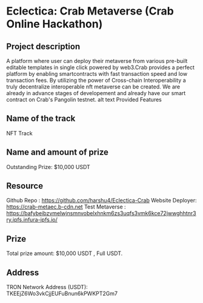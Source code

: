 # Eclectica: Crab Metaverse (Crab Online Hackathon)

## **Project description**

A platform where user can deploy their metaverse from various pre-built editable templates in single click powered by web3.Crab provides a perfect platform by enabling smartcontracts with fast transaction speed and low transaction fees. By utilizing the power of Cross-chain Interoperability a truly decentralize interoperable nft metaverse can be created. We are already in advance stages of developement and already have our smart contract on Crab's Pangolin testnet. alt text Provided Features

## **Name of the track**

NFT Track

## **Name and amount of prize**
Outstanding Prize: $10,000 USDT

## **Resource**

Github Repo : https://github.com/harshu4/Eclectica-Crab
Website Deployer:  https://crab-metaec.b-cdn.net
Test Metaverse : https://bafybeibzvmelwjnsmnvobelxhnkm6zs3uqfs3vmk6kce72jwwghhtnr3ry.ipfs.infura-ipfs.io/

## **Prize**

Total prize amount: $10,000 USDT , Full USDT.

## **Address**
TRON Network Address (USDT): TKEEjZ6Wo3vkCjjEUFuBnun6kPWKPT2Gm7


